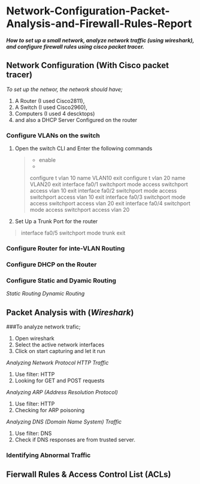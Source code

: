 # Network-Configuration-Packet-Analysis-and-Firewall-Rules-Report
***How to set up a small network, analyze network traffic (using wireshark), and configure firewall rules using cisco packet tracer.***

## Network Configuration (With Cisco packet tracer)
*To set up the networ, the network should have;*
1. A Router (I used Cisco2811),
2. A Switch (I used Cisco2960),
3. Computers (I used 4 descktops)
4. and also a DHCP Server Configured on the router

### Configure VLANs on the switch
1. Open the switch CLI and Enter the following commands
   >- enable
   >- 
   > configure t
   > vlan 10
   > name VLAN10
   > exit
   > configure t
   > vlan 20
   > name VLAN20
   > exit
   > interface fa0/1
   > switchport mode access
   > switchport access vlan 10
   > exit
   > interface fa0/2
   > switchport mode access
   > switchport access vlan 10
   > exit
   > interface fa0/3
   > switchport mode access
   > switchport access vlan 20
   > exit
   > interface fa0/4
   > switchport mode access
   > switchport access vlan 20
  2. Set Up a Trunk Port for the router
   > interface fa0/5
   > switchport mode trunk
   > exit
### Configure Router for inte-VLAN Routing

### Configure DHCP on the Router

### Configure Static and Dyamic Routing
*Static Routing*
*Dynamic Routing*

## Packet Analysis with (*Wireshark*)
###To analyze network trafic;
1. Open wireshark
2. Select the active network interfaces
3. Click on start capturing and let it run

*Analyzing Network Protocol HTTP Traffic*
1. Use filter: HTTP
2. Looking for GET and POST requests

*Analyzing ARP (Address Resolution Protocol)*
1. Use filter: HTTP
2. Checking for ARP poisoning

*Analyzing DNS (Domain Name System) Traffic*
1. Use filter: DNS
2. Check if DNS responses are from trusted server.

### Identifying Abnormal Traffic


## Fierwall Rules & Access Control List (ACLs)
